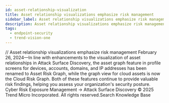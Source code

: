 ```yaml
---
id: asset-relationship-visualization
title: Asset relationship visualizations emphasize risk management
sidebar_label: Asset relationship visualizations emphasize risk management
description: Asset relationship visualizations emphasize risk management
tags:
  - endpoint-security
  - trend-vision-one
---
```


/*<![CDATA[*/ $('#title').html($('meta[name=map-description]').attr('content')); /*]]>*/ Asset relationship visualizations emphasize risk management February 26, 2024—In line with enhancements to the visualization of asset relationships in Attack Surface Discovery, the asset graph feature in profile screens for devices, accounts, domains, and IP addresses has been renamed to Asset Risk Graph, while the graph view for cloud assets is now the Cloud Risk Graph. Both of these features continue to provide valuable risk findings, helping you assess your organization's security posture. Cyber Risk Exposure Management → Attack Surface Discovery © 2025 Trend Micro Incorporated. All rights reserved.Search Knowledge Base